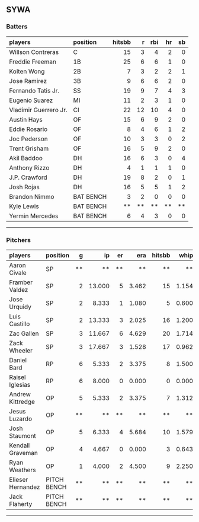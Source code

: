 ## SYWA

### Batters

 
|players               |position  | hitsbb|  r| rbi| hr| sb| 
|:---------------------|:---------|------:|--:|---:|--:|--:| 
|Willson Contreras     |C         |     15|  3|   4|  2|  0| 
|Freddie Freeman       |1B        |     25|  6|   6|  1|  0| 
|Kolten Wong           |2B        |      7|  3|   2|  2|  1| 
|Jose Ramirez          |3B        |      9|  6|   6|  2|  0| 
|Fernando Tatis Jr.    |SS        |     19|  9|   7|  4|  3| 
|Eugenio Suarez        |MI        |     11|  2|   3|  1|  0| 
|Vladimir Guerrero Jr. |CI        |     22| 12|  10|  4|  0| 
|Austin Hays           |OF        |     15|  6|   9|  2|  0| 
|Eddie Rosario         |OF        |      8|  4|   6|  1|  2| 
|Joc Pederson          |OF        |     10|  3|   3|  0|  2| 
|Trent Grisham         |OF        |     16|  5|   9|  2|  0| 
|Akil Baddoo           |DH        |     16|  6|   3|  0|  4| 
|Anthony Rizzo         |DH        |      4|  1|   1|  1|  0| 
|J.P. Crawford         |DH        |     19|  8|   2|  0|  1| 
|Josh Rojas            |DH        |     16|  5|   5|  1|  2| 
|Brandon Nimmo         |BAT BENCH |      3|  2|   0|  0|  0| 
|Kyle Lewis            |BAT BENCH |     **| **|  **| **| **| 
|Yermin Mercedes       |BAT BENCH |      6|  4|   3|  0|  0| 


* * *

### Pitchers

 
|players           |position    |  g|     ip| er|   era| hitsbb|  whip| so|  w| sv| 
|:-----------------|:-----------|--:|------:|--:|-----:|------:|-----:|--:|--:|--:| 
|Aaron Civale      |SP          | **|     **| **|    **|     **|    **| **| **| **| 
|Framber Valdez    |SP          |  2| 13.000|  5| 3.462|     15| 1.154| 12|  1|  0| 
|Jose Urquidy      |SP          |  2|  8.333|  1| 1.080|      5| 0.600|  6|  1|  0| 
|Luis Castillo     |SP          |  2| 13.333|  3| 2.025|     16| 1.200| 12|  1|  0| 
|Zac Gallen        |SP          |  3| 11.667|  6| 4.629|     20| 1.714| 14|  0|  0| 
|Zack Wheeler      |SP          |  3| 17.667|  3| 1.528|     17| 0.962| 21|  1|  0| 
|Daniel Bard       |RP          |  6|  5.333|  2| 3.375|      8| 1.500| 10|  1|  3| 
|Raisel Iglesias   |RP          |  6|  8.000|  0| 0.000|      0| 0.000| 15|  1|  4| 
|Andrew Kittredge  |OP          |  5|  5.333|  2| 3.375|      7| 1.312|  8|  0|  0| 
|Jesus Luzardo     |OP          | **|     **| **|    **|     **|    **| **| **| **| 
|Josh Staumont     |OP          |  5|  6.333|  4| 5.684|     10| 1.579|  7|  0|  0| 
|Kendall Graveman  |OP          |  4|  4.667|  0| 0.000|      3| 0.643|  3|  1|  2| 
|Ryan Weathers     |OP          |  1|  4.000|  2| 4.500|      9| 2.250|  5|  0|  0| 
|Elieser Hernandez |PITCH BENCH | **|     **| **|    **|     **|    **| **| **| **| 
|Jack Flaherty     |PITCH BENCH | **|     **| **|    **|     **|    **| **| **| **| 


* * *


